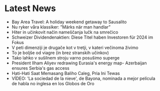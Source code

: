 # Latest News
-  Bay Area Travel: A holiday weekend getaway to Sausalito
-  Nu ryker våra klassiker: ”Märks när man handlar”
-  Hiter in učinkovit način nameščanja lučk na smrečico
-  Schweizer Dividendenaktien: Diese Titel haben Investoren für 2024 im Fokus
-  V peti dimenziji je drugače kot v tretji, v kateri večinoma živimo
-  To je boljše od viagre (in brez stranskih učinkov)
-  Tako lahko v sušilnem stroju varno posušimo superge
-  President Ilham Aliyev redrawing Eurasia's energy map- Azerbaijan ensures Serbia's gas access
-  Hati-Hati Saat Memasang Baliho Caleg, Pria Ini Tewas
-  VÍDEO: 'La sociedad de la nieve', de Bayona, nominada a mejor película de habla no inglesa en los Globos de Oro
